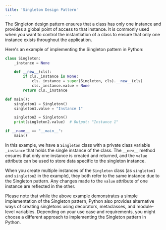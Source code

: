 ```yaml
---
title: 'Singleton Design Pattern'
...
```

The Singleton design pattern ensures that a class has only one instance and provides a global point of access to that instance. It is commonly used when you want to control the instantiation of a class to ensure that only one instance exists throughout the application.

Here's an example of implementing the Singleton pattern in Python:

```python
class Singleton:
    _instance = None

    def __new__(cls):
        if cls._instance is None:
            cls._instance = super(Singleton, cls).__new__(cls)
            cls._instance.value = None
        return cls._instance

def main():
    singleton1 = Singleton()
    singleton1.value = "Instance 1"

    singleton2 = Singleton()
    print(singleton2.value)  # Output: "Instance 1"

if __name__ == "__main__":
    main()
```

In this example, we have a `Singleton` class with a private class variable `_instance` that holds the single instance of the class. The `__new__` method ensures that only one instance is created and returned, and the `value` attribute can be used to store data specific to the singleton instance.

When you create multiple instances of the `Singleton` class (as `singleton1` and `singleton2` in the example), they both refer to the same instance due to the Singleton pattern. Any changes made to the `value` attribute of one instance are reflected in the other.

Please note that while the above example demonstrates a simple implementation of the Singleton pattern, Python also provides alternative ways of creating singletons using decorators, metaclasses, and module-level variables. Depending on your use case and requirements, you might choose a different approach to implementing the Singleton pattern in Python.